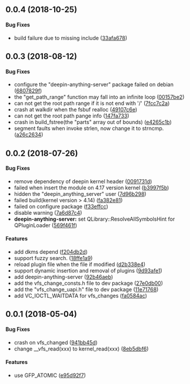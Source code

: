 <a name="0.0.4"></a>
## 0.0.4 (2018-10-25)


#### Bug Fixes

*   build failure due to missing include ([33afa678](https://github.com/linuxdeepin/deepin-anything/tree/master/commit/33afa678a15ac34593bafd7b837a421c4c66b9a1))



<a name="0.0.3"></a>
## 0.0.3 (2018-08-12)


#### Bug Fixes

*   configure the "deepin-anything-server" package failed on debian ([6807829f](https://github.com/linuxdeepin/deepin-anything/tree/master/commit/6807829f4af6f074ad377f990a3b7177a0d60629))
*   the "get_path_range" function may fall into an infinite loop ([00157be2](https://github.com/linuxdeepin/deepin-anything/tree/master/commit/00157be24206a710faf03139ccac83e5115d9c26))
*   can not get the root path range if it is not end with '/' ([7fcc7c2a](https://github.com/linuxdeepin/deepin-anything/tree/master/commit/7fcc7c2aa2a29ef4ae2cfc4417904ee01c3b3838))
*   crash at walkdir when the fsbuf realloc ([49107c6e](https://github.com/linuxdeepin/deepin-anything/tree/master/commit/49107c6e5c18526918fb3c74af9ff8a942efec7a))
*   can not get the root path pange info ([147fa733](https://github.com/linuxdeepin/deepin-anything/tree/master/commit/147fa733b172c26801c24255b8629af1817835ae))
*   crash in build_fstree(the "parts" array out of bounds) ([e4265c1b](https://github.com/linuxdeepin/deepin-anything/tree/master/commit/e4265c1b677b6855dc5afbb005c1297264ae8f89))
*   segment faults when invoke strlen, now change it to strncmp. ([a26c2634](https://github.com/linuxdeepin/deepin-anything/tree/master/commit/a26c2634f523fdb5d5f0acd621605c668a86d800))



<a name="0.0.2"></a>
## 0.0.2 (2018-07-26)


#### Bug Fixes

*   remove dependency of deepin kernel header ([0091731d](https://github.com/linuxdeepin/deepin-anything/tree/master/commit/0091731dc2fc4848572fa1e222e32cfbeebc0e8a))
*   failed when insert the module on 4.17 version kernel ([b3997f5b](https://github.com/linuxdeepin/deepin-anything/tree/master/commit/b3997f5be93f727be2047e8e27ed0b5b3873af55))
*   hidden the "deepin_anything_server" user ([7d96b298](https://github.com/linuxdeepin/deepin-anything/tree/master/commit/7d96b29895e1595f03fc4f3f38544ee850a2220f))
*   failed build(kernel version > 4.14) ([fa382e81](https://github.com/linuxdeepin/deepin-anything/tree/master/commit/fa382e8133b8b31061942dd715e1fa9d9b08ed7d))
*   failed on configure package ([f33effcc](https://github.com/linuxdeepin/deepin-anything/tree/master/commit/f33effcc7831ae611e74bf2b72ce06426a651d86))
*   disable warning ([7a6d87c4](https://github.com/linuxdeepin/deepin-anything/tree/master/commit/7a6d87c491982445cd0dbb05b97e88a7cd96de9c))
* **deepin-anything-server:**  set QLibrary::ResolveAllSymbolsHint for QPluginLoader ([569f461f](https://github.com/linuxdeepin/deepin-anything/tree/master/commit/569f461f032ddde5bb00df0b3876ff9e81ff24b8))

#### Features

*   add dkms depend ([f204db2d](https://github.com/linuxdeepin/deepin-anything/tree/master/commit/f204db2d44164ed4ac366de331e85b625a737fcb))
*   support fuzzy search. ([18ffe1a9](https://github.com/linuxdeepin/deepin-anything/tree/master/commit/18ffe1a9cf907d96d0828fe5ff32e0ba053a22d4))
*   reload plugin file when the file if modified ([d2b338e4](https://github.com/linuxdeepin/deepin-anything/tree/master/commit/d2b338e4f9171977b412e7b28cccda7276cacedd))
*   support dynamic insertion and removal of plugins ([9d93afe1](https://github.com/linuxdeepin/deepin-anything/tree/master/commit/9d93afe16d7275c399bba9e70e983aa0f9676621))
*   add deepin-anything-server ([92b46aeb](https://github.com/linuxdeepin/deepin-anything/tree/master/commit/92b46aeb2b3c3f8f707d266be47e0e69580af3cf))
*   add the vfs_change_consts.h file to dev package ([27e0db00](https://github.com/linuxdeepin/deepin-anything/tree/master/commit/27e0db00700c8d551a9a902431bd832c0d4a3828))
*   add the "vfs_change_uapi.h" file to dev package ([11e71768](https://github.com/linuxdeepin/deepin-anything/tree/master/commit/11e71768e0b63f69cd4dcf8ea85c6129133a84c2))
*   add VC_IOCTL_WAITDATA for vfs_changes ([fa0584ac](https://github.com/linuxdeepin/deepin-anything/tree/master/commit/fa0584aca3dd5c13d035ea09e54079de3b21214b))



<a name="0.0.1"></a>
## 0.0.1 (2018-05-04)


#### Bug Fixes

*   crash on vfs_changed ([941bb45d](941bb45d))
*   change __vfs_read(xxx) to kernel_read(xxx) ([8eb5dbf6](8eb5dbf6))

#### Features

*   use GFP_ATOMIC ([e95d92f7](e95d92f7))
